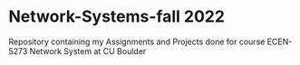 # Network-Systems-fall 2022
Repository containing my Assignments and Projects done for course ECEN-5273 Network System at CU Boulder
